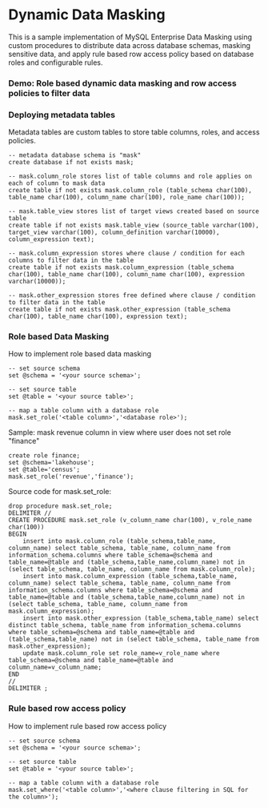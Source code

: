 # Dynamic Data Masking
This is a sample implementation of MySQL Enterprise Data Masking using custom procedures to distribute data across database schemas, masking sensitive data, and apply rule based row access policy based on database roles and configurable rules. 
### Demo: Role based dynamic data masking and row access policies to filter data

### Deploying metadata tables
Metadata tables are custom tables to store table columns, roles, and access policies.
```
-- metadata database schema is "mask"
create database if not exists mask;

-- mask.column_role stores list of table columns and role applies on each of column to mask data 
create table if not exists mask.column_role (table_schema char(100), table_name char(100), column_name char(100), role_name char(100));

-- mask.table_view stores list of target views created based on source table 
create table if not exists mask.table_view (source_table varchar(100), target_view varchar(100), column_definition varchar(10000), column_expression text);

-- mask.column_expression stores where clause / condition for each columns to filter data in the table
create table if not exists mask.column_expression (table_schema char(100), table_name char(100), column_name char(100), expression varchar(10000));

-- mask.other_expression stores free defined where clause / condition to filter data in the table
create table if not exists mask.other_expression (table_schema char(100), table_name char(100), expression text);
```
### Role based Data Masking
How to implement role based data masking
```
-- set source schema
set @schema = '<your source schema>';

-- set source table
set @table = '<your source table>';

-- map a table column with a database role
mask.set_role('<table column>','<database role>');
```
Sample: mask revenue column in view where user does not set role "finance"
```
create role finance;
set @schema='lakehouse';
set @table='census';
mask.set_role('revenue','finance');
```
Source code for mask.set_role:
```
drop procedure mask.set_role;
DELIMITER //
CREATE PROCEDURE mask.set_role (v_column_name char(100), v_role_name char(100))
BEGIN
	insert into mask.column_role (table_schema,table_name, column_name) select table_schema, table_name, column_name from information_schema.columns where table_schema=@schema and table_name=@table and (table_schema,table_name,column_name) not in (select table_schema, table_name, column_name from mask.column_role);
	insert into mask.column_expression (table_schema,table_name, column_name) select table_schema, table_name, column_name from information_schema.columns where table_schema=@schema and table_name=@table and (table_schema,table_name,column_name) not in (select table_schema, table_name, column_name from mask.column_expression);
	insert into mask.other_expression (table_schema,table_name) select distinct table_schema, table_name from information_schema.columns where table_schema=@schema and table_name=@table and (table_schema,table_name) not in (select table_schema, table_name from mask.other_expression);
	update mask.column_role set role_name=v_role_name where table_schema=@schema and table_name=@table and column_name=v_column_name;
END
//
DELIMITER ;
```
### Rule based row access policy
How to implement rule based row access policy
```
-- set source schema
set @schema = '<your source schema>';

-- set source table
set @table = '<your source table>';

-- map a table column with a database role
mask.set_where('<table column>','<where clause filtering in SQL for the column>');
```

